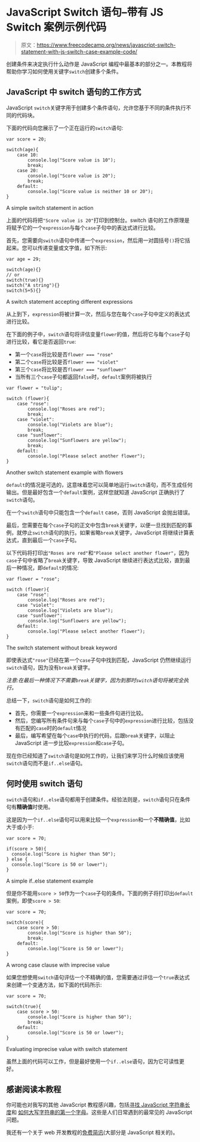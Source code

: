 # JavaScript Switch 语句–带有 JS Switch 案例示例代码

> 原文：<https://www.freecodecamp.org/news/javascript-switch-statement-with-js-switch-case-example-code/>

创建条件来决定执行什么动作是 JavaScript 编程中最基本的部分之一。本教程将帮助你学习如何使用关键字`switch`创建多个条件。

## JavaScript 中 switch 语句的工作方式

JavaScript `switch`关键字用于创建多个条件语句，允许您基于不同的条件执行不同的代码块。

下面的代码向您展示了一个正在运行的`switch`语句:

```
var score = 20;

switch(age){
    case 10:
        console.log("Score value is 10");
        break;
    case 20:
        console.log("Score value is 20");
        break;
    default:
        console.log("Score value is neither 10 or 20");
}
```

A simple switch statement in action

上面的代码将把`"Score value is 20"`打印到控制台。switch 语句的工作原理是将赋予它的一个`expression`与每个`case`子句中的表达式进行比较。

首先，您需要向`switch`语句中传递一个`expression`，然后用一对圆括号`()`将它括起来。您可以传递变量或文字值，如下所示:

```
var age = 29;

switch(age){}
// or
switch(true){}
switch("A string"){}
switch(5+5){}
```

A switch statement accepting different expressions

从上到下，`expression`将被计算一次，然后与您在每个`case`子句中定义的表达式进行比较。

在下面的例子中，`switch`语句将评估变量`flower`的值，然后将它与每个`case`子句进行比较，看它是否返回`true`:

*   第一个`case`将比较是否`flower === "rose"`
*   第二个`case`将比较是否`flower === "violet"`
*   第三个`case`将比较是否`flower === "sunflower"`
*   当所有三个`case`子句都返回`false`时，`default`案例将被执行

```
var flower = "tulip";

switch (flower){
    case "rose":
        console.log("Roses are red");
        break;
    case "violet":
        console.log("Violets are blue");
        break;
    case "sunflower":
        console.log("Sunflowers are yellow");
        break;
    default:
        console.log("Please select another flower");
}
```

Another switch statement example with flowers

`default`的情况是可选的，这意味着您可以简单地运行`switch`语句，而不生成任何输出。但是最好包含一个`default`案例，这样您就知道 JavaScript 正确执行了`switch`语句。

在一个`switch`语句中只能包含一个`default` case，否则 JavaScript 会抛出错误。

最后，您需要在每个`case`子句的正文中包含`break`关键字，以便一旦找到匹配的事例，就停止`switch`语句的执行。如果省略`break`关键字，JavaScript 将继续计算表达式，直到最后一个`case`子句。

以下代码将打印出`"Roses are red"`和`"Please select another flower"`，因为`case`子句中省略了`break`关键字，导致 JavaScript 继续进行表达式比较，直到最后一种情况，即`default`的情况:

```
var flower = "rose";

switch (flower){
    case "rose":
        console.log("Roses are red");
    case "violet":
        console.log("Violets are blue");
    case "sunflower":
        console.log("Sunflowers are yellow");
    default:
        console.log("Please select another flower");
}
```

The switch statement without break keyword

即使表达式`"rose"`已经在第一个`case`子句中找到匹配，JavaScript 仍然继续运行`switch`语句，因为没有`break`关键字。

*注意:在最后一种情况下不需要`break`关键字，因为到那时`switch`语句将被完全执行。*

总结一下，`switch`语句是如何工作的:

*   首先，你需要一个`expression`来和一些条件句进行比较。
*   然后，您编写所有条件句来与每个`case`子句中的`expression`进行比较，包括没有匹配的`case`时的`default`情况
*   最后，编写希望在每个`case`中执行的代码，后跟`break`关键字，以阻止 JavaScript 进一步比较`expression`和`case`子句。

现在你已经知道了`switch`语句是如何工作的，让我们来学习什么时候应该使用`switch`语句而不是`if..else`语句。

## 何时使用 switch 语句

`switch`语句和`if..else`语句都用于创建条件。经验法则是，`switch`语句只在条件句有**精确值**时使用。

这是因为一个`if..else`语句可以用来比较一个`expression`和一个**不精确值**，比如大于或小于:

```
var score = 70;

if(score > 50){
  console.log("Score is higher than 50");
} else {
  console.log("Score is 50 or lower");
}
```

A simple if..else statement example

但是你不能用`score > 50`作为一个`case`子句的条件。下面的例子将打印出`default`案例，即使`score > 50`:

```
var score = 70;

switch(score){
    case score > 50:
        console.log("Score is higher than 50");
        break;
    default:
        console.log("Score is 50 or lower");
}
```

A wrong case clause with imprecise value

如果您想使用`switch`语句评估一个不精确的值，您需要通过评估一个`true`表达式来创建一个变通方法，如下面的代码所示:

```
var score = 70;

switch(true){
    case score > 50:
        console.log("Score is higher than 50");
        break;
    default:
        console.log("Score is 50 or lower");
}
```

Evaluating imprecise value with switch statement

虽然上面的代码可以工作，但是最好使用一个`if..else`语句，因为它可读性更好。

## **************感谢阅读本教程**************

你可能也对我写的其他 JavaScript 教程感兴趣，包括[寻找 JavaScript 字符串长度](https://sebhastian.com/javascript-string-length/)和 [如何大写字符串的第一个字母](https://sebhastian.com/javascript-capitalize-first-letter/)。这些是人们日常遇到的最常见的 JavaScript 问题。

我还有一个关于 web 开发教程的[免费简讯](https://sebhastian.com/newsletter/)(大部分是 JavaScript 相关的)。